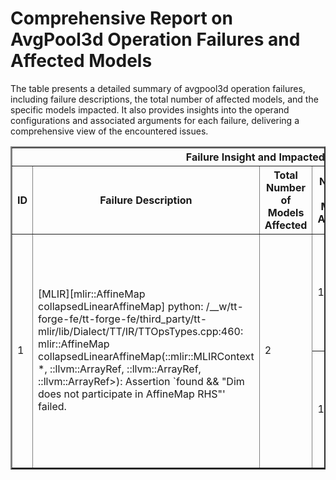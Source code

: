 <h1>Comprehensive Report on AvgPool3d Operation Failures and Affected Models</h1>
<p>The table presents a detailed summary of avgpool3d operation failures, including failure descriptions, the total number of affected models, and the specific models impacted. It also provides insights into the operand configurations and associated arguments for each failure, delivering a comprehensive view of the encountered issues.</p>
<table border="2">
	<thead>
		<tr style="text-align: center;">
			<th colspan="5">Failure Insight and Impacted Models</th>
			<th colspan="2">Avgpool3D Operation Details</th>
		</tr>
		<tr style="text-align: center;">
			<th>ID</th>
			<th>Failure Description</th>
			<th>Total Number of Models Affected</th>
			<th>Number of Models Affected</th>
			<th>Affected Models</th>
			<th>Operands</th>
			<th>Arguments</th>
		</tr>
	</thead>
	<tbody>
		<tr>
			<td rowspan="2">1</td>
			<td rowspan="2">[MLIR][mlir::AffineMap collapsedLinearAffineMap] python: /__w/tt-forge-fe/tt-forge-fe/third_party/tt-mlir/lib/Dialect/TT/IR/TTOpsTypes.cpp:460: mlir::AffineMap collapsedLinearAffineMap(::mlir::MLIRContext *, ::llvm::ArrayRef<int64_t>, ::llvm::ArrayRef<int64_t>, ::llvm::ArrayRef<std::pair<std::int64_t, std::int64_t>>): Assertion `found && "Dim does not participate in AffineMap RHS"' failed.</td>
			<td rowspan="2">2</td>
			<td>1</td>
			<td><ul><li>pt_alexnet_base_img_cls_osmr</li></ul></td>
			<td>Operand(type=Activation, shape=(1, 1, 100, 54, 54), dtype=float32)</td>
			<td>kernel_size : [5, 1, 1]<br>stride : [1, 1, 1]<br>padding : [0, 0, 0, 0, 0, 0]<br>ceil_mode : False<br>count_include_pad : True<br>channel_last : 0</td>
		</tr>
		<tr>
			<td>1</td>
			<td><ul><li>pt_alexnet_base_img_cls_osmr</li></ul></td>
			<td>Operand(type=Activation, shape=(1, 1, 260, 27, 27), dtype=float32)</td>
			<td>kernel_size : [5, 1, 1]<br>stride : [1, 1, 1]<br>padding : [0, 0, 0, 0, 0, 0]<br>ceil_mode : False<br>count_include_pad : True<br>channel_last : 0</td>
		</tr>
	</tbody>
</table>
